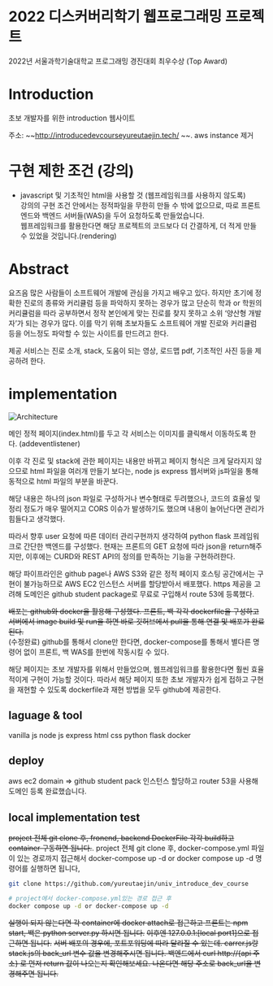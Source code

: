# 2022 디스커버리학기 웹프로그래밍 프로젝트  
2022년 서울과학기술대학교 프로그래밍 경진대회 최우수상 (Top Award)

# Introduction
초보 개발자를 위한 introduction 웹사이트

주소: ~~http://introducedevcourseyureutaejin.tech/ ~~. 
aws instance 제거

# 구현 제한 조건 (강의)  
- javascript 및 기초적인 html을 사용할 것 (웹프레임워크를 사용하지 않도록)  
강의의 구현 조건 안에서는 정적파일을 무한히 만들 수 밖에 없으므로, 따로 프론트엔드와 백엔드 서버들(WAS)을 두어 요청하도록 만들었습니다.  
웹프레임워크를 활용한다면 해당 프로젝트의 코드보다 더 간결하게, 더 적게 만들 수 있었을 것입니다.(rendering)

# Abstract
요즈음 많은 사람들이 소프트웨어 개발에 관심을 가지고 배우고 있다. 하지만 초기에 정확한 진로의 종류와 커리큘럼 등을 파악하지 못하는 경우가 많고 단순히 학과 or 학원의 커리큘럼을 따라 공부하면서 정작 본인에게 맞는 진로를 찾지 못하고 소위 ‘양산형 개발자’가 되는 경우가 많다. 이를 막기 위해 초보자들도 소프트웨어 개발 진로와 커리큘럼 등을 어느정도 파악할 수 있는 사이트를 만드려고 한다.

제공 서비스는 진로 소개, stack, 도움이 되는 영상, 로드맵 pdf, 기초적인 사진 등을 제공하려 한다.

# implementation
![Architecture](https://user-images.githubusercontent.com/85734054/186342042-266b75b4-fc67-4372-8b5a-f6e81cd02384.PNG)

메인 정적 페이지(index.html)를 두고 각 서비스는 이미지를 클릭해서 이동하도록 한다. (addeventlistener)

이후 각 진로 및 stack에 관한 페이지는 내용만 바뀌고 페이지 형식은 크게 달라지지 않으므로 html 파일을 여러개 만들기 보다는, node js express 웹서버와 js파일을 통해 동적으로 html 파일의 부분을 바꾼다.

해당 내용은 하나의 json 파일로 구성하거나 변수형태로 두려했으나, 코드의 효율성 및 정리 정도가 매우 떨어지고 CORS 이슈가 발생하기도 했으며 내용이 늘어난다면 관리가 힘들다고 생각했다.

따라서 향후 user 요청에 따른 데이터 관리구현까지 생각하여 python flask 프레임워크로 간단한 백엔드를 구성했다. 현재는 프론트의 GET 요청에 따라 json을 return해주지만, 이후에는 CURD와 REST API의 정의를 만족하는 기능을 구현하려한다.

해당 파이프라인은 github page나 AWS S3와 같은 정적 페이지 호스팅 공간에서는 구현이 불가능하므로 AWS EC2 인스턴스 서버를  할당받아서 배포했다. https 제공을 고려해 도메인은 github student package로 무료로 구입해서 route 53에 등록했다.

~~배포는 github와 docker을 활용해 구성했다. 프론트, 백 각각 dockerfile을 구성하고 서버에서 image build 및 run을 하면 바로 깃허브에서 pull을 통해 연결 및 배포가 완료된다.~~  
(수정완료) github를 통해서 clone만 한다면, docker-compose를 통해서 별다른 명령어 없이 프론트, 백 WAS를 한번에 작동시킬 수 있다.  

해당 페이지는 초보 개발자를 위해서 만들었으며, 웹프레임워크를 활용한다면 훨씬 효율적이게 구현이 가능할 것이다. 따라서 해당 페이지 또한 초보 개발자가 쉽게 접하고 구현을 재현할 수 있도록 dockerfile과 재현 방법을 모두 github에 제공한다.


## laguage & tool
vanilla js
node js express
html
css
python
flask
docker

## deploy
aws ec2
domain => github student pack
인스턴스 할당하고 router 53을 사용해 도메인 등록 완료했습니다.

## local implementation test
~~project 전체 git clone 후, fronend, backend DockerFile 각각 build하고 container 구동하면 됩니다.~~. 
project 전체 git clone 후, docker-compose.yml 파일이 있는 경로까지 접근해서 docker-compose up -d or docker compose up -d 명령어를 실행하면 됩니다,

```sh
git clone https://github.com/yureutaejin/univ_introduce_dev_course

# project에서 docker-compose.yml있는 경로 접근 후   
docker compose up -d or docker-compose up -d
```

~~실행이 되지 않는다면 각 container에 docker attach로 접근하고 프론트는 npm start, 백은 python server.py 하시면 됩니다.~~
~~이후엔 127.0.0.1:[local port1]으로 접근하면 됩니다.~~
~~서버 배포의 경우에, 포트포워딩에 따라 달라질 수 있는데. carrer.js랑 stack.js의 back_url 변수 값을 변경해주시면 됩니다. 백엔드에서 curl http://{api 주소} 로 먼저 return 값이 나오는지 확인해보세요. 나온다면 해당 주소로 back_url을 변경해주면 됩니다.~~
